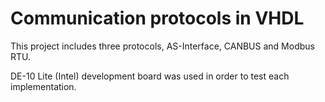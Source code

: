# Communication protocols in VHDL
This project includes three protocols, AS-Interface, CANBUS and Modbus RTU. 

DE-10 Lite (Intel) development board was used in order to test each implementation.



